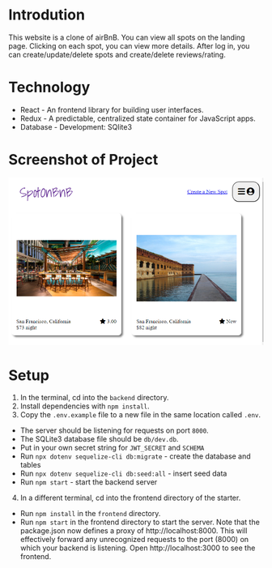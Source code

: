 # Introdution
This website is a clone of airBnB. You can view all spots on the landing page. Clicking on each spot, you can view more details.
After log in, you can create/update/delete spots and create/delete reviews/rating.

# Technology

- React - An frontend library for building user interfaces.
- Redux - A predictable, centralized state container for JavaScript apps.
- Database - Development: SQlite3

# Screenshot of Project

![Landing Page](./landingPage.PNG)

# Setup

1. In the terminal, cd into the ```backend``` directory.
2. Install dependencies with ```npm install```.
3. Copy the ```.env.example``` file to a new file in the same location called ```.env```.
- The server should be listening for requests on port ```8000```.
- The SQLite3 database file should be ```db/dev.db```.
- Put in your own secret string for  ```JWT_SECRET``` and ```SCHEMA```
- Run
```npx dotenv sequelize-cli db:migrate``` - create the database and tables
- Run ```npx dotenv sequelize-cli db:seed:all``` - insert seed data
- Run ```npm start``` - start the backend server
4. In a different terminal, cd into the frontend directory of the starter.

- Run ```npm install``` in the ```frontend``` directory.
- Run ```npm start``` in the frontend directory to start the server.
Note that the package.json now defines a proxy of http://localhost:8000. This will effectively forward any unrecognized requests to the port (8000) on which your backend is listening.
Open http://localhost:3000 to see the frontend.
